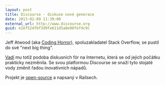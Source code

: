 ```yaml
---
layout: post
title: Discourse - diskuse nové generace
date: 2013-02-09 11:39:00
external_url: http://www.discourse.org
guid: e2ef524fbf3d9fe611d5a8e90fefdc9c
---
```


Jeff Atwood (aka [Coding Horror](http://www.codinghorror.com/blog/)), spoluzakladatel Stack Overflow, se pustil do své "next big thing".

[Vadí](http://www.codinghorror.com/blog/2013/02/civilized-discourse-construction-kit.html) mu totiž podoba diskusních fór na Internetu, která se od jejich počátku prakticky nezměnila. Se svou platformou Discourse se snaží tyto stojaté vody změnit řadou inovativních nápadů.

Projekt je [open-source](https://github.com/discourse/discourse) a napsaný v Railsech.
